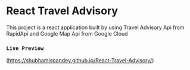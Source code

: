 # React Travel Advisory

This project is a react application built by using Travel Advisory Api from RapidApi and Google Map Api  from Google Cloud

###  `Live Preview`
(https://shubhamispandey.github.io/React-Travel-Advisory/)
